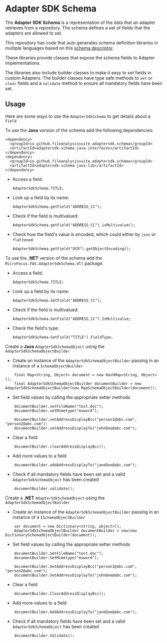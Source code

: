 # Adapter SDK Schema

The **Adapter SDK Schema** is a representation of the data that an adapter retrieves from a repository.
The schema defines a set of fields that the adapters are allowed to set.

This repository has code that auto generates schema definition libraries in multiple languages based on this [schema descriptor](schemaDefinition.json.yaml).

These libraries provide classes that expose the schema fields to Adapter implementations.

The libraries also include builder classes to make it easy to set fields in custom Adapters.
The builder classes have type safe methods to `set` or `clear` fields and a `validate` method to ensure all mandatory fields have been set.

## Usage
Here are some ways to use the `AdapterSdkSchema` to get details about a `Field`


To use the **Java** version of the schema add the following dependencies:

    <dependency>
      <groupId>io.github.fileanalysissuite.adaptersdk.schema</groupId>
      <artifactId>adaptersdk-schema-java-interfaces</artifactId>
    </dependency>
    <dependency>
      <groupId>io.github.fileanalysissuite.adaptersdk.schema</groupId>
      <artifactId>adaptersdk-schema-java-lib</artifactId>
    </dependency>


- Access a field:  

    `AdapterSdkSchema.TITLE;`


- Look up a field by its name:  

    `AdapterSdkSchema.getField("ADDRESS_CC");`


- Check if the field is multivalued:  

    `AdapterSdkSchema.getField("ADDRESS_CC").isMultivalue();`


- Check how the field's value is encoded, which could either by `json` or `flattened`:  

    `AdapterSdkSchema.getField("OCR").getObjectEncoding();`


To use the **.NET** version of the schema add the `MicroFocus.FAS.AdapterSdkSchema.dll` package.

- Access a field:  

    `AdapterSdkSchema.TITLE;`


- Look up a field by its name:  

    `AdapterSdkSchema.GetField("ADDRESS_CC");`


- Check if the field is multivalued:  

    `AdapterSdkSchema.GetField("ADDRESS_CC").IsMultivalue;`


- Check the field's type:  

    `AdapterSdkSchema.GetField("TITLE").FieldType;`

Create a **Java** `AdapterSdkSchemaObject` using the `AdapterSdkSchemaObjectBuilder`

- Create an instance of the `AdapterSdkSchemaObjectBuilder` passing in an instance of a `SchemaObjectBuilder`

```
    final Map<String, Object> document = new HashMap<String, Object>();
    final AdapterSdkSchemaObjectBuilder documentBuilder = new AdapterSdkSchemaObjectBuilder(new MapSchemaObjectBuilder(document));
```

- Set field values by calling the appropriate setter methods

```
    documentBuilder.setFileName("test.doc");
    documentBuilder.setMimetype("msword");

    documentBuilder.setAddressDisplayBcc("person1@abc.com", "person2@abc.com");
    documentBuilder.setAddressDisplayTo("johnDoe@abc.com");
```

- Clear a field

```
    documentBuilder.clearAddressDisplayBcc();
```

- Add more values to a field

```
    documentBuilder.addAddressDisplayTo("janeDoe@abc.com");
```

- Check if all mandatory fields have been set and a valid `AdapterSdkSchemaObject` has been created

```
    documentBuilder.validate();
```

Create a **.NET** `AdapterSdkSchemaObject` using the `AdapterSdkSchemaObjectBuilder`

- Create an instance of the `AdapterSdkSchemaObjectBuilder` passing in an instance of a `ISchemaObjectBuilder`

```
    var document = new Dictionary<string, object>();
    AdapterSdkSchemaObjectBuilder documentBuilder = new(new DictionarySchemaObjectBuilder(document));
```

- Set field values by calling the appropriate setter methods

```
    documentBuilder.SetFileName("test.doc");
    documentBuilder.SetMimetype("msword");

    documentBuilder.SetAddressDisplayBcc("person1@abc.com", "person2@abc.com");
    documentBuilder.SetAddressDisplayTo("johnDoe@abc.com");
```

- Clear a field

```
    documentBuilder.ClearAddressDisplayBcc();
```

- Add more values to a field

```
    documentBuilder.AddAddressDisplayTo("janeDoe@abc.com");
```

- Check if all mandatory fields have been set and a valid `AdapterSdkSchemaObject` has been created

```
    documentBuilder.Validate();
```
